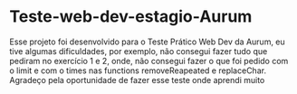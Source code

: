 # Teste-web-dev-estagio-Aurum
Esse projeto foi desenvolvido para o Teste Prático Web Dev da Aurum, eu tive algumas dificuldades, por exemplo, não consegui fazer tudo que pediram no exercício 1 e 2, onde, não consegui fazer o que foi pedido com o limit e com o times nas functions removeReapeated e replaceChar. Agradeço pela oportunidade de fazer esse teste onde aprendi muito 